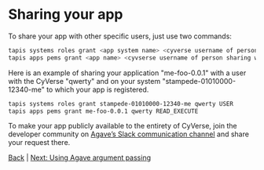 Sharing your app 
=====================================

To share your app with other specific users, just use two commands:

```sh
tapis systems roles grant <app system name> <cyverse username of person sharing with> <permission level>
tapis apps pems grant <app name> <cyvserse username of person sharing with> <permission level>
```

Here is an example of sharing your application "me-foo-0.0.1" with a user with the CyVerse "qwerty" and on your system "stampede-01010000-12340-me" to which your app is registered.

```sh
tapis systems roles grant stampede-01010000-12340-me qwerty USER
tapis apps pems grant me-foo-0.0.1 qwerty READ_EXECUTE
```

To make your app publicly available to the entirety of CyVerse, join the developer community on [Agave’s Slack communication channel](https://slackin.agaveapi.co) and share your request there.

[Back](app-dev.md)  | [Next: Using Agave argument passing](app-dev-argpass.md)
